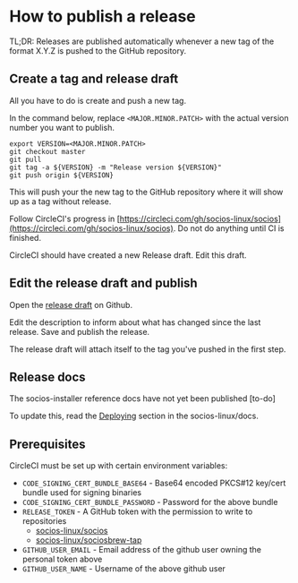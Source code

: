 # How to publish a release

TL;DR: Releases are published automatically whenever a new tag of the format X.Y.Z is pushed to the GitHub repository.

## Create a tag and release draft

All you have to do is create and push a new tag.

In the command below, replace `<MAJOR.MINOR.PATCH>` with the actual version number you want to publish.

```nohighlight
export VERSION=<MAJOR.MINOR.PATCH>
git checkout master
git pull
git tag -a ${VERSION} -m "Release version ${VERSION}"
git push origin ${VERSION}
```

This will push your the new tag to the GitHub repository where it will show up as a tag without release.

Follow CircleCI's progress in [https://circleci.com/gh/socios-linux/socios](https://circleci.com/gh/socios-linux/socios). Do not do anything until CI is finished.

CircleCI should have created a new Release draft. Edit this draft.

## Edit the release draft and publish

Open the [release draft](https://github.com/socios-linux/socios/releases/) on Github.

Edit the description to inform about what has changed since the last release. Save and publish the release.

The release draft will attach itself to the tag you've pushed in the first step.

## Release docs

The socios-installer reference docs have not yet been published  [to-do]

To update this, read the [Deploying](https://github.com/socios-linux/socios/docs#deploying) section in the socios-linux/docs.

## Prerequisites

CircleCI must be set up with certain environment variables:

- `CODE_SIGNING_CERT_BUNDLE_BASE64` - Base64 encoded PKCS#12 key/cert bundle used for signing binaries
- `CODE_SIGNING_CERT_BUNDLE_PASSWORD` - Password for the above bundle
- `RELEASE_TOKEN` - A GitHub token with the permission to write to repositories
  - [socios-linux/socios](https://github.com/socios-linux/socios)
  - [socios-linux/sociosbrew-tap](https://github.com/socios-linux/sociosbrew-tap)
- `GITHUB_USER_EMAIL` - Email address of the github user owning the personal token above
- `GITHUB_USER_NAME` - Username of the above github user
